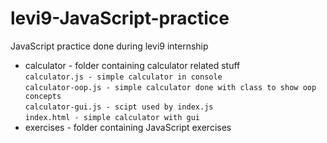 # levi9-JavaScript-practice
JavaScript practice done during levi9 internship

- calculator - folder containing calculator related stuff\
    `calculator.js - simple calculator in console`\
    `calculator-oop.js - simple calculator done with class to show oop concepts`\
    `calculator-gui.js - scipt used by index.js`\
    `index.html - simple calculator with gui`
- exercises - folder containing JavaScript exercises